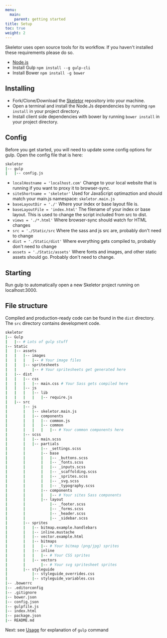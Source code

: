 ```yaml
---
menu:
  main:
    parent: getting started
title: Setup
toc: true
weight: 2
---
```


Skeletor uses open source tools for its workflow. If you haven't installed these requirements please do so.

* [Node.js](https://nodejs.org/en/)
* Install Gulp ```npm install --g gulp-cli```
* Install Bower ```npm install -g bower```

## Installing

* Fork/Clone/Download the [Skeletor](https://github.com/delphic-digital/Skeletor) repository into your machine.
* Open a terminal and install the Node.Js dependencies by running ```npm install``` in your project directory.
* Install client side dependencies with bower by running ```bower install``` in your project directory.

## Config

Before you get started, you will need to update some config options for gulp. Open the config file that is here:

```bash
skeletor
|-- gulp
|   |-- config.js
```

* ```localHostname = 'localhost.com'``` Change to your local website that is running if you want to proxy it to browser-sync.
* ```siteShortname = 'skeletor'``` Used for JavaScript optimaztion and should match your main.js namespace: ```skeletor.main.js```
* ```baseLayoutDir = './'``` Where your index or base layout file is.
* ```baseLayoutFile = 'index.html'``` The filename of your index or base layout. This is used to change the script included from src to dist.
* ```views = './*.html'``` Where browser-sync should watch for HTML changes
* ```src = './Static/src``` Where the sass and js src are, probably don't need to change
* ```dist = './Static/dist'``` Where everything gets compiled to, probably don't need to change
* ```assets = './Static/assets'``` Where fonts and images, and other static assets should go. Probably don't need to change.

## Starting

Run gulp to automatically open a new Skeletor project running on localhost:3000.

## File structure

Compiled and production-ready code can be found in the `dist` directory. The `src` directory contains development code.

```bash
skeletor
|-- Gulp
|   |-- # Lots of gulp stuff
|-- Static
|   |-- assets
|   |   |-- images
|   |   |   |-- # Your image files
|   |   |-- spritesheets
|   |       |-- # Your spritesheets get generated here
|   |-- dist
|   |   |-- css
|   |   |   |-- main.css # Your Sass gets compiled here
|   |   |-- js
|   |   |   |-- lib
|   |   |   |   |-- require.js
|   |-- src
|       |-- js
|       |   |-- skeletor.main.js
|       |   |-- components
|       |   |   |-- common.js
|       |   |   |-- common
|       |   |   |   |-- # Your common components here
|       |-- scss
|       |   |-- main.scss
|       |   |-- partials
|       |       |-- _settings.scss
|       |       |-- base
|       |       |   |-- _buttons.scss
|       |       |   |-- _fonts.scss
|       |       |   |-- _inputs.scss
|       |       |   |-- _scaffolding.scss
|       |       |   |-- _sprites.scss
|       |       |   |-- _svg.scss
|       |       |   |-- _typography.scss
|       |       |-- components
|       |       |   |-- # Your sites Sass components
|       |       |-- layout
|       |           |-- _footer.scss
|       |           |-- _forms.scss
|       |           |-- _header.scss
|       |           |-- _sidebar.scss
|       |-- sprites
|       |   |-- bitmap.example.handlebars
|       |   |-- inline.mustache
|       |   |-- vector.example.html
|       |   |-- bitmaps
|       |   |   |-- # Your bitmap (png/jpg) sprites
|       |   |-- inline
|       |   |   |-- # Your CSS sprites
|       |   |-- vectors
|       |       |-- # Your svg spritesheet sprites
|       |-- styleguide
|           |-- styleguide_overrides.css
|           |-- styleguide_variables.css
|-- .bowerrc
|-- .editorconfig
|-- .gitignore
|-- bower.json
|-- config.json
|-- gulpfile.js
|-- index.html
|-- package.json
|-- README.md

```

Next: see [Usage](usage) for explanation of `gulp` command